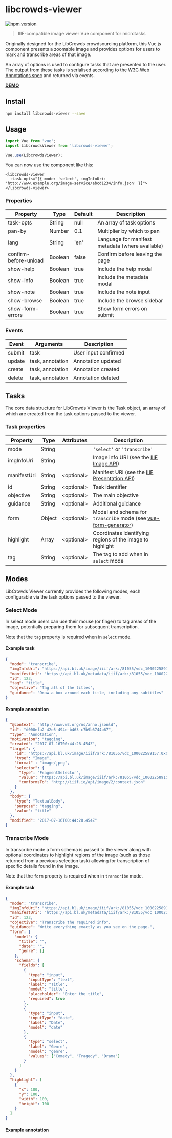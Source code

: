 # libcrowds-viewer

[![npm version](https://badge.fury.io/js/libcrowds-viewer.svg)](https://badge.fury.io/js/libcrowds-viewer)

> IIIF-compatible image viewer Vue component for microtasks

Originally designed for the LibCrowds crowdsourcing platform, this Vue.js
component presents a zoomable image and provides options for users to mark
and transcribe areas of that image.

An array of options is used to configure tasks that are presented to
the user. The output from these tasks is serialised according to the
[W3C Web Annotations spec](https://www.w3.org/annotation/) and returned via
events.

[**DEMO**](https://libcrowds.github.io/libcrowds-viewer/)

## Install

```bash
npm install libcrowds-viewer --save
```

## Usage

```js
import Vue from 'vue';
import LibcrowdsViewer from 'libcrowds-viewer';

Vue.use(LibcrowdsViewer);
```

You can now use the component like this:

```vue
<libcrowds-viewer
  :task-opts="[{ mode: 'select', imgInfoUri: 'http://www.example.org/image-service/abcd1234/info.json' }]">
</libcrowds-viewer>
```

### Properties

| Property                | Type          | Default | Description                                      |
|-------------------------|---------------|---------|--------------------------------------------------|
| task-opts               | String        | null    | An array of task options                         |
| pan-by                  | Number        | 0.1     | Multiplier by which to pan                       |
| lang                    | String        | 'en'    | Language for manifest metadata (where available) |
| confirm-before-unload   | Boolean       | false   | Confirm before leaving the page                  |
| show-help               | Boolean       | true    | Include the help modal                           |
| show-info               | Boolean       | true    | Include the metadata modal                       |
| show-note               | Boolean       | true    | Include the note input                           |
| show-browse             | Boolean       | true    | Include the browse sidebar                       |
| show-form-errors        | Boolean       | true    | Show form errors on submit                       |

### Events

| Event         | Arguments        | Description          |
|---------------|------------------|----------------------|
| submit        | task             | User input confirmed |
| update        | task, annotation | Annotation updated   |
| create        | task, annotation | Annotation created   |
| delete        | task, annotation | Annotation deleted   |

## Tasks

The core data structure for LibCrowds Viewer is the Task object, an array of
which are created from the task options passed to the viewer.

### Task properties

| Property                | Type   | Attributes  | Description                                                                                                    |
|-------------------------|--------|-------------|----------------------------------------------------------------------------------------------------------------|
| mode                    | String |             | `'select'` or `'transcribe'`                                                                                   |
| imgInfoUri              | String |             | Image info URI (see the [IIIF Image API](http://iiif.io/api/image/2.1/#image-information-request-uri-syntax/)) |
| manifestUri             | String | \<optional> | Manifest URI (see the [IIIF Presentation API](http://iiif.io/api/presentation/2.1/#resource-structure))        |
| id                      | String | \<optional> | Task identifier                                                                                                |
| objective               | String | \<optional> | The main objective                                                                                             |
| guidance                | String | \<optional> | Additional guidance                                                                                            |
| form                    | Object | \<optional> | Model and schema for `transcribe` mode (see [vue-form-generator](https://github.com/icebob/vue-form-generator))|
| highlight               | Array  | \<optional> | Coordinates identifying regions of the image to highlight                                                      |
| tag                     | String | \<optional> | The tag to add when in `select` mode                                                                           |

## Modes

LibCrowds Viewer currently provides the following modes, each configurable via
the task options passed to the viewer.

### Select Mode

In select mode users can use their mouse (or finger) to tag areas of the image,
potentially preparing them for subsequent transcription.

Note that the `tag` property is required when in `select` mode.

#### Example task

```json
{
  "mode": "transcribe",
  "imgInfoUri": "https://api.bl.uk/image/iiif/ark:/81055/vdc_100022589157.0x000005/info.json",
  "manifestUri": "https://api.bl.uk/metadata/iiif/ark:/81055/vdc_100022589158.0x000002/manifest.json",
  "id": 123,
  "tag": "title",
  "objective": "Tag all of the titles",
  "guidance": "Draw a box around each title, including any subtitles"
}
```

#### Example annotation

```json
{
  "@context": "http://www.w3.org/ns/anno.jsonld",
  "id": "d008efa2-42e5-494e-b463-c7b9b6744b67",
  "type": "Annotation",
  "motivation": "tagging",
  "created": "2017-07-16T00:44:28.454Z",
  "target": {
    "id": "https://api.bl.uk/image/iiif/ark:/81055/vdc_100022589157.0x000005/info.json",
    "type": "Image",
    "format" : "image/jpeg",
    "selector": {
      "type": "FragmentSelector",
      "value": "https://api.bl.uk/image/iiif/ark:/81055/vdc_100022589157.0x000005/291,1498,1737,244/full/0/default.jpg",
      "conformsTo": "http://iiif.io/api/image/2/context.json"
    }
  },
  "body": {
    "type": "TextualBody",
    "purpose": "tagging",
    "value": "title"
  },
  "modified": "2017-07-16T00:44:28.454Z"
}
```

### Transcribe Mode

In transcribe mode a form schema is passed to the viewer along with optional
coordinates to highlight regions of the image (such as those returned from a
previous selection task) allowing for transcription of specific details found
in the image.

Note that the `form` property is required when in `transcribe` mode.

#### Example task

```json
{
  "mode": "transcribe",
  "imgInfoUri": "https://api.bl.uk/image/iiif/ark:/81055/vdc_100022589157.0x000005/info.json",
  "manifestUri": "https://api.bl.uk/metadata/iiif/ark:/81055/vdc_100022589158.0x000002/manifest.json",
  "id": 123,
  "objective": "Transcribe the required info",
  "guidance": "Write everything exactly as you see on the page.",
  "form": {
    "model": {
      "title": "",
      "date": "",
      "genre": []
    },
    "schema": {
      "fields": [
        {
          "type": "input",
          "inputType": "text",
          "label": "Title",
          "model": "title",
          "placeholder": "Enter the title",
          "required": true
        },
        {
          "type": "input",
          "inputType": "date",
          "label": "Date",
          "model": "date"
        },
        {
          "type": "select",
          "label": "Genre",
          "model": "genre",
          "values": ["Comedy", "Tragedy", "Drama"]
        }
      ]
    }
  },
  "highlight": [
    {
      "x": 100,
      "y": 100,
      "width": 100,
      "height": 100
    }
  ]
}
```

#### Example annotation

```json

```
